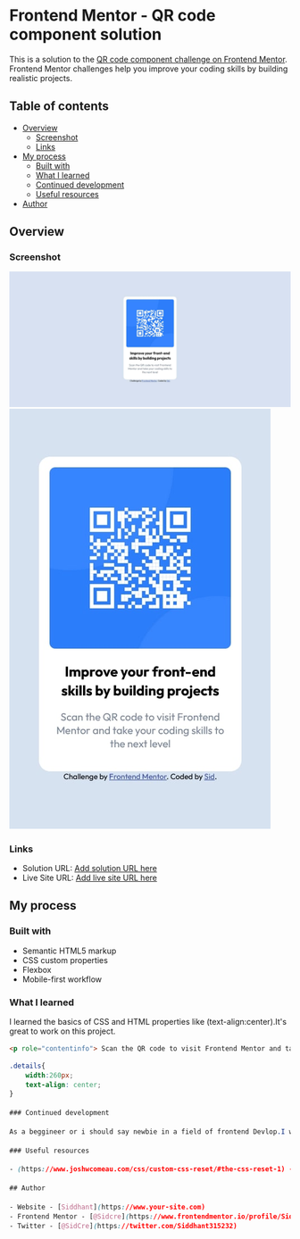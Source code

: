 # Frontend Mentor - QR code component solution

This is a solution to the [QR code component challenge on Frontend Mentor](https://www.frontendmentor.io/challenges/qr-code-component-iux_sIO_H). Frontend Mentor challenges help you improve your coding skills by building realistic projects. 

## Table of contents

- [Overview](#overview)
  - [Screenshot](#screenshot)
  - [Links](#links)
- [My process](#my-process)
  - [Built with](#built-with)
  - [What I learned](#what-i-learned)
  - [Continued development](#continued-development)
  - [Useful resources](#useful-resources)
- [Author](#author)

## Overview

### Screenshot

![](./screenshot/qr-code(desktop).jpg)
![](./screenshot/qr-code(mobile).jpg)

### Links

- Solution URL: [Add solution URL here](https://your-solution-url.com)
- Live Site URL: [Add live site URL here](https://your-live-site-url.com)

## My process

### Built with

- Semantic HTML5 markup
- CSS custom properties
- Flexbox
- Mobile-first workflow

### What I learned

I learned the basics of CSS and HTML properties like (text-align:center).It's great to work on this project.

```html
<p role="contentinfo"> Scan the QR code to visit Frontend Mentor and take your coding skills to the next level</p>
```
```css
.details{
    width:260px;
    text-align: center;
}

### Continued development

As a beggineer or i should say newbie in a field of frontend Devlop.I would like to focus on basics and other projects as well and I really wanted to reduce the length of my CSS by doing effective work.

### Useful resources

- (https://www.joshwcomeau.com/css/custom-css-reset/#the-css-reset-1) - This helped me for the basics of the CSS.

## Author

- Website - [Siddhant](https://www.your-site.com)
- Frontend Mentor - [@Sidcre](https://www.frontendmentor.io/profile/Sidcre)
- Twitter - [@SidCre](https://twitter.com/Siddhant315232)
